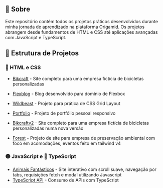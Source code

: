 ## 🚀 Sobre
Este repositório contém todos os projetos práticos desenvolvidos durante minha jornada de aprendizado na plataforma Origamid. Os projetos abrangem desde fundamentos de HTML e CSS até aplicações avançadas com JavaScript e TypeScript.

## 📂 Estrutura de Projetos

### 🎯 HTML e CSS

- [Bikcraft](bikcraft) - Site completo para uma empresa fictícia de bicicletas personalizadas

- [Flexblog](flexblog) -  Blog desenvolvido para domínio de Flexbox

- [Wildbeast](wildbeast) -  Projeto para prática de CSS Grid Layout

- [Portfolio](portfolio) -  Projeto de portfólio pessoal responsivo

- [Bikcraftv2](bikcraftv2) -  Site completo para uma empresa fictícia de bicicletas personalizadas numa nova versão

- [Forest](forest) - Projeto de site para empresa de preservação ambiental com foco em acomodações, eventos feito em tailwind v4

### 🟡 JavaScript e 🔷 TypeScript

- [Animais Fantásticos](animais-fantasticos) - Site interativo com scroll suave, navegação por tabs, requisições fetch e modal utilizando Javascript
- [TypeScript API](pratica-dados) - Consumo de APIs com TypeScript
